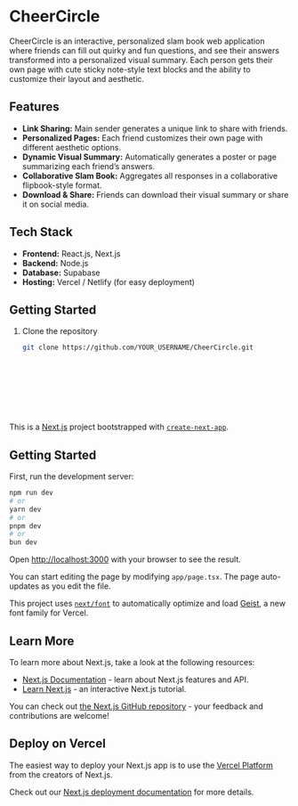 # CheerCircle

CheerCircle is an interactive, personalized slam book web application where friends can fill out quirky and fun questions, and see their answers transformed into a personalized visual summary. Each person gets their own page with cute sticky note-style text blocks and the ability to customize their layout and aesthetic.

## Features

- **Link Sharing:** Main sender generates a unique link to share with friends.
- **Personalized Pages:** Each friend customizes their own page with different aesthetic options.
- **Dynamic Visual Summary:** Automatically generates a poster or page summarizing each friend’s answers.
- **Collaborative Slam Book:** Aggregates all responses in a collaborative flipbook-style format.
- **Download & Share:** Friends can download their visual summary or share it on social media.

## Tech Stack

- **Frontend:** React.js, Next.js
- **Backend:** Node.js
- **Database:** Supabase
- **Hosting:** Vercel / Netlify (for easy deployment)

## Getting Started

1. Clone the repository
   ```bash
   git clone https://github.com/YOUR_USERNAME/CheerCircle.git










This is a [Next.js](https://nextjs.org) project bootstrapped with [`create-next-app`](https://nextjs.org/docs/app/api-reference/cli/create-next-app).

## Getting Started

First, run the development server:

```bash
npm run dev
# or
yarn dev
# or
pnpm dev
# or
bun dev
```

Open [http://localhost:3000](http://localhost:3000) with your browser to see the result.

You can start editing the page by modifying `app/page.tsx`. The page auto-updates as you edit the file.

This project uses [`next/font`](https://nextjs.org/docs/app/building-your-application/optimizing/fonts) to automatically optimize and load [Geist](https://vercel.com/font), a new font family for Vercel.

## Learn More

To learn more about Next.js, take a look at the following resources:

- [Next.js Documentation](https://nextjs.org/docs) - learn about Next.js features and API.
- [Learn Next.js](https://nextjs.org/learn) - an interactive Next.js tutorial.

You can check out [the Next.js GitHub repository](https://github.com/vercel/next.js) - your feedback and contributions are welcome!

## Deploy on Vercel

The easiest way to deploy your Next.js app is to use the [Vercel Platform](https://vercel.com/new?utm_medium=default-template&filter=next.js&utm_source=create-next-app&utm_campaign=create-next-app-readme) from the creators of Next.js.

Check out our [Next.js deployment documentation](https://nextjs.org/docs/app/building-your-application/deploying) for more details.
